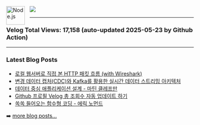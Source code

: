 <img align="left" alt="Node.js" width="50px" src="https://cdn.jsdelivr.net/npm/devicons@1.8.0/!SVG/nodejs_small.svg" style="padding-right:10px;" />  
<img src="https://img.shields.io/badge/Nestjs-E0234E?style=for-the-badge&logo=nestjs&logoColor=white">

<br />

---
### Velog Total Views: 17,158 (auto-updated 2025-05-23 by Github Action)

---

### Latest Blog Posts

<!-- [codeSTACKr](https://github.com/codeSTACKr) -->
<!-- BLOG-POST-LIST:START -->
- [로컬 웹서버로 직접 본 HTTP 패킷 흐름 &lpar;with Wireshark&rpar;](https://velog.io/@isntkyu/%EB%A1%9C%EC%BB%AC-%EC%9B%B9%EC%84%9C%EB%B2%84%EB%A1%9C-%EC%A7%81%EC%A0%91-%EB%B3%B8-HTTP-%ED%8C%A8%ED%82%B7-%ED%9D%90%EB%A6%84-with-Wireshark)
- [변경 데이터 캡처&lpar;CDC&rpar;와 Kafka를 활용한 실시간 데이터 스트리밍 아키텍처](https://velog.io/@isntkyu/AWS-DMS-%EB%B3%80%EA%B2%BD-%EB%8D%B0%EC%9D%B4%ED%84%B0-%EC%BA%A1%EC%B2%98CDC%EC%99%80-Kafka%EB%A5%BC-%ED%99%9C%EC%9A%A9%ED%95%9C-%EC%8B%A4%EC%8B%9C%EA%B0%84-%EB%8D%B0%EC%9D%B4%ED%84%B0-%EC%8A%A4%ED%8A%B8%EB%A6%AC%EB%B0%8D-%EC%95%84%ED%82%A4%ED%85%8D%EC%B2%98-%EC%84%A4%EA%B3%84)
- [데이터 중심 애플리케이션 설계 - 마틴 클레프만](https://velog.io/@isntkyu/%EB%8D%B0%EC%9D%B4%ED%84%B0-%EC%A4%91%EC%8B%AC-%EC%95%A0%ED%94%8C%EB%A6%AC%EC%BC%80%EC%9D%B4%EC%85%98-%EC%84%A4%EA%B3%84-%EB%A7%88%ED%8B%B4-%ED%81%B4%EB%A0%88%ED%94%84%EB%A7%8C)
- [Github 프로필 Velog 총 조회수 자동 업데이트 하기](https://velog.io/@isntkyu/Github-%ED%94%84%EB%A1%9C%ED%95%84%EC%97%90-Velog-%EC%A1%B0%ED%9A%8C%EC%88%98-%EC%9E%90%EB%8F%99-%EC%97%85%EB%8D%B0%EC%9D%B4%ED%8A%B8-%ED%95%98%EA%B8%B0)
- [쏙쏙 들어오는 함수형 코딩 - 에릭 노먼드](https://velog.io/@isntkyu/%EC%8F%99%EC%8F%99-%EB%93%A4%EC%96%B4%EC%98%A4%EB%8A%94-%ED%95%A8%EC%88%98%ED%98%95-%EC%BD%94%EB%94%A9-%EC%97%90%EB%A6%AD-%EB%85%B8%EB%A8%BC%EB%93%9C)
<!-- BLOG-POST-LIST:END -->

➡️ [more blog posts...](https://velog.io/@isntkyu)


<!--
[![Top Langs](https://github-readme-stats.vercel.app/api/top-langs/?username=isntkyu&layout=compact)](https://github.com/isntkyu)

---
-->
<!-- [![yourrepositoryname](https://github-readme-stats.vercel.app/api/pin/?username=isntkyu&repo=velog-total)](https://github.com/isntkyu/velog-total) -->
